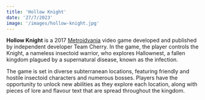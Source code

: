 ```yaml
---
title: 'Hollow Knight'
date: '27/7/2023'
image: '/images/hollow-knight.jpg'
---
```


**Hollow Knight** is a 2017 [Metroidvania](https://en.wikipedia.org/wiki/Metroidvania) video game developed and published by independent developer Team Cherry. In the game, the player controls the Knight, a nameless insectoid warrior, who explores Hallownest, a fallen kingdom plagued by a supernatural disease, known as the infection.

The game is set in diverse subterranean locations, featuring friendly and hostile insectoid characters and numerous bosses. Players have the opportunity to unlock new abilities as they explore each location, along with pieces of lore and flavour text that are spread throughout the kingdom.
